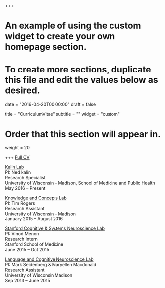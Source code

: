 +++
# An example of using the custom widget to create your own homepage section.
# To create more sections, duplicate this file and edit the values below as desired.

date = "2016-04-20T00:00:00"
draft = false

title = "CurriculumVitae"
subtitle = ""
widget = "custom"

# Order that this section will appear in.
weight = 20

+++
[Full CV](/documents/XiaojueZhouCVWebsite.pdf)

[Kalin Lab](http://kalinlab.psychiatry.wisc.edu/)			
PI: Ned kalin 		
Research Specialist			
University of Wisconsin – Madison, School of Medicine and Public Health  
May 2016 – Present


[Knowledge and Concepts Lab](http://concepts.psych.wisc.edu/)		
PI: Tim Rogers 		
Research Assistant								
University of Wisconsin – Madison		
January 2015 – August 2016


[Stanford Cognitive & Systems Neuroscience Lab](http://med.stanford.edu/scsnl.html)			
PI: Vinod Menon		 
Research Intern							
Stanford School of Medicine		 
June 2015 – Oct 2015

								
[Language and Cognitive Neuroscience Lab](http://lcnl.wisc.edu/)		
PI: Mark Seidenberg & Maryellen Macdonald		 
Research Assistant					
University of Wisconsin Madison		 
Sep 2013 – June 2015



